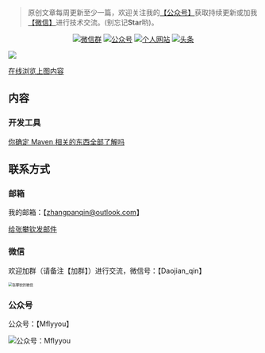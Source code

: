 > 原创文章每周更新至少一篇，欢迎关注我的[【公众号】](#公众号)获取持续更新或加我[【微信】](#微信)进行技术交流。(别忘记**Star**哟)。

<p align="center">
  <a href="#微信"><img src="https://img.shields.io/badge/weChat-微信群-blue.svg" alt="微信群"></a>
  <a href="#公众号"><img src="https://img.shields.io/badge/公众号-Mflyyou-important" alt="公众号"></a>
  <a href="http://mflyyou.cn/"><img src="https://img.shields.io/badge/个人网站-mflyyou.cn-critical" alt="个人网站"></a>
  <a href="https://www.toutiao.com/c/user/111159900906/#mid=1660292020183044"><img src="https://img.shields.io/badge/toutiao-头条-blue" alt="头条"></a>
</p>


<img src="http://assets.processon.com/chart_image/5fcb396763768926b54f0577.png"/>

[在线浏览上图内容](https://www.processon.com/view/link/5fcb3cc163768926b54f0c99)

## 内容

### 开发工具

[你确定 Maven 相关的东西全部了解吗](https://mp.weixin.qq.com/s/WkfW3veizz3XbtbTL50KLQ)



## 联系方式

### 邮箱

我的邮箱：【zhangpanqin@outlook.com】

<a href="Mailto:zhangpanqin@outlook.com">给张攀钦发邮件</a>

### 微信

欢迎加群（请备注【加群】）进行交流，微信号：【Daojian_qin】

<img src="http://oss.mflyyou.cn/blog/20201205145742.jpg?author=zhangpanqin" alt="张攀钦的微信" style="zoom:50%;" />

### 公众号

公众号：【Mflyyou】

![公众号：Mflyyou](http://oss.mflyyou.cn/blog/20201205182547.jpg?author=zhangpanqin)

